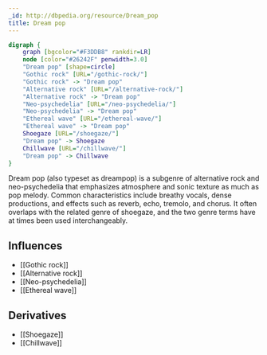 ```yaml
---
_id: http://dbpedia.org/resource/Dream_pop
title: Dream pop
---
```


```dot
digraph {
	graph [bgcolor="#F3DDB8" rankdir=LR]
	node [color="#26242F" penwidth=3.0]
	"Dream pop" [shape=circle]
	"Gothic rock" [URL="/gothic-rock/"]
	"Gothic rock" -> "Dream pop"
	"Alternative rock" [URL="/alternative-rock/"]
	"Alternative rock" -> "Dream pop"
	"Neo-psychedelia" [URL="/neo-psychedelia/"]
	"Neo-psychedelia" -> "Dream pop"
	"Ethereal wave" [URL="/ethereal-wave/"]
	"Ethereal wave" -> "Dream pop"
	Shoegaze [URL="/shoegaze/"]
	"Dream pop" -> Shoegaze
	Chillwave [URL="/chillwave/"]
	"Dream pop" -> Chillwave
}
```

Dream pop (also typeset as dreampop) is a subgenre of alternative rock and neo-psychedelia that emphasizes atmosphere and sonic texture as much as pop melody. Common characteristics include breathy vocals, dense productions, and effects such as reverb, echo, tremolo, and chorus. It often overlaps with the related genre of shoegaze, and the two genre terms have at times been used interchangeably.

## Influences

- [[Gothic rock]]
- [[Alternative rock]]
- [[Neo-psychedelia]]
- [[Ethereal wave]]

## Derivatives

- [[Shoegaze]]
- [[Chillwave]]
